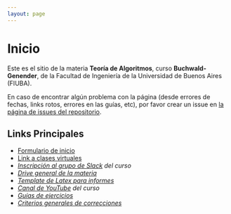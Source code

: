 ```yaml
---
layout: page
---
```


# Inicio

Este es el sitio de la materia **Teoría de Algoritmos**, curso **Buchwald-Genender**, de la Facultad de Ingeniería de la Universidad de Buenos Aires (FIUBA).


En caso de encontrar algún problema con la página (desde errores de fechas, links rotos, errores en las guías, etc), por favor
crear un issue en [la página de issues del repositorio]({{site.github.repository_url}}/issues).

## Links Principales

* [Formulario de inicio]({{site.data.cuatrimestre.formulario_inicio}})
* [Link a clases virtuales]({{site.data.cuatrimestre.meet}})
* <a href="{{site.data.sitios.slack_inv}}"><i class="fab fa-slack"/> Inscripción al grupo de Slack</a> del curso
* <a href="{{site.data.sitios.drive}}"><i class="fab fa-google-drive"/> Drive general de la materia</a>
* [Template de Latex para informes]({{site.data.sitios.template_latex}})
* <a href="{{site.data.sitios.youtube}}"><i class="fab fa-youtube"/> Canal de YouTube</a> del curso
* [Guías de ejercicios](material/guias.md)
* [Criterios generales de correcciones]({{site.data.sitios.doc_criterios_grales}})
